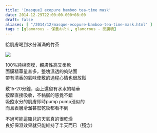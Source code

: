 ```yaml
---
title: '[masque] ecopure bamboo tea-time mask'
date: 2014-12-29T22:00:00.000+08:00
draft: false
aliases: [ "/2014/12/masque-ecopure-bamboo-tea-time-mask.html" ]
tags : [glamorous - 保養おたく, glamorous - 面膜魂]
---
```


給肌膚喝到水分滿滿的竹茶  

![](/images/ecopurebamboo.jpg)

100%純棉面膜，親膚性高又柔軟  
面膜精華量甚多，整塊濕透的夠貼面  
帶有清香的氣味使敷的過程心情也很放鬆  
  
敷15-20分鐘，面上還留有水水的精華  
按摩直接吸收，不黏膩的感覺不錯  
吸飽水分的肌膚即時pump pump漲似的  
而且表層滑溜甚麼乾紋都看不到  
  
不過可能這陣兒的天氣真的很乾燥  
良好保濕效果就只能維持了半天而已（殘念）
